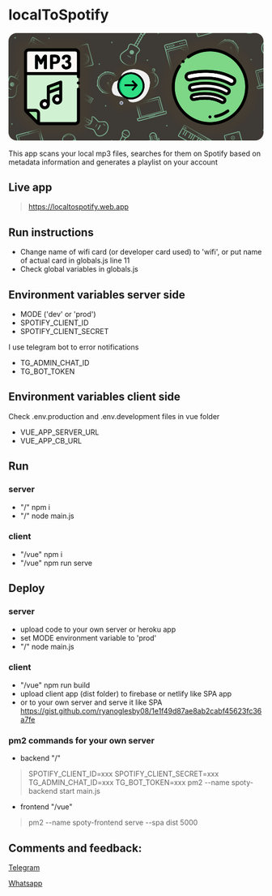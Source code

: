 # localToSpotify

<img src="img/cover.png" style="border-radius: 1rem" />

This app scans your local mp3 files, searches for them on Spotify based on metadata information and generates a playlist on your account

## Live app

> https://localtospotify.web.app


## Run instructions

- Change name of wifi card (or developer card used) to 'wifi', or put name of actual card in globals.js line 11
- Check global variables in globals.js

## Environment variables server side 

- MODE ('dev' or 'prod')
- SPOTIFY_CLIENT_ID
- SPOTIFY_CLIENT_SECRET

I use telegram bot to error notifications

- TG_ADMIN_CHAT_ID
- TG_BOT_TOKEN

## Environment variables client side

Check .env.production and .env.development files in vue folder

- VUE_APP_SERVER_URL
- VUE_APP_CB_URL

## Run

### server

- "/" npm i
- "/" node main.js

### client

- "/vue" npm i
- "/vue" npm run serve

## Deploy

### server

- upload code to your own server or heroku app
- set MODE environment variable to 'prod'
- "/" node main.js

### client

- "/vue" npm run build
- upload client app (dist folder) to firebase or netlify like SPA app
- or to your own server and serve it like SPA
https://gist.github.com/ryanoglesby08/1e1f49d87ae8ab2cabf45623fc36a7fe

### pm2 commands for your own server

- backend "/"

> SPOTIFY_CLIENT_ID=xxx SPOTIFY_CLIENT_SECRET=xxx TG_ADMIN_CHAT_ID=xxx TG_BOT_TOKEN=xxx pm2 --name spoty-backend start main.js

- frontend "/vue"

> pm2 --name spoty-frontend serve --spa dist 5000

## Comments and feedback:

[Telegram](https://t.me/jarraga)

[Whatsapp](https://wa.me/5493482633220)
